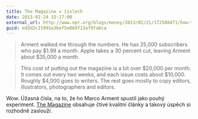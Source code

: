```yaml
---
title: The Magazine v číslech
date: 2013-02-24 15:17:00
external_url: http://www.npr.org/blogs/money/2013/02/21/172588471/how-to-start-a-magazine-and-make-a-profit
guid: ed3d2c21991e3bef5e069713af9fa6ca
---
```


> Arment walked me through the numbers. He has 25,000 subscribers who pay $1.99 a month. Apple takes a 30 percent cut, leaving Arment about $35,000 a month.

> This cost of putting out the magazine is a bit over $20,000 per month. It comes out every two weeks, and each issue costs about $10,000. Roughly $4,000 goes to writers. The rest goes mostly to copy editors, illustrators, photographers and editors.

Wow. Úžasná čísla, na to, že ho Marco Arment spustil jako pouhý experiment. [The Magazine](http://the-magazine.org/) obsahuje čtivé kvalitní články a takový úspěch si rozhodně zaslouží.
